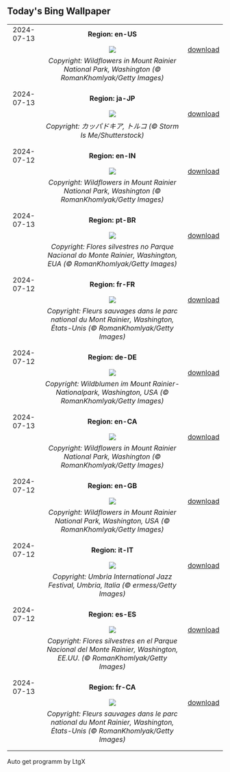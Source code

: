 ## Today's Bing Wallpaper
|      |      |      |
| :----: | :----: | :----: |
|2024-07-13|**Region: en-US**||
||![](https://www.bing.com/th?id=OHR.RainierWildflowers_EN-US8010104719_UHD.jpg&pid=hp&w=1152&h=648&rs=1&c=4)| [download](https://www.bing.com/th?id=OHR.RainierWildflowers_EN-US8010104719_UHD.jpg)|
||*Copyright: Wildflowers in Mount Rainier National Park, Washington (© RomanKhomlyak/Getty Images)*
||
|||
|2024-07-13|**Region: ja-JP**||
||![](https://www.bing.com/th?id=OHR.CappadociaRocks_JA-JP5563518724_UHD.jpg&pid=hp&w=1152&h=648&rs=1&c=4)| [download](https://www.bing.com/th?id=OHR.CappadociaRocks_JA-JP5563518724_UHD.jpg)|
||*Copyright: カッパドキア, トルコ (© Storm Is Me/Shutterstock)*
||
|||
|2024-07-12|**Region: en-IN**||
||![](https://www.bing.com/th?id=OHR.RainierWildflowers_EN-IN6153414101_UHD.jpg&pid=hp&w=1152&h=648&rs=1&c=4)| [download](https://www.bing.com/th?id=OHR.RainierWildflowers_EN-IN6153414101_UHD.jpg)|
||*Copyright: Wildflowers in Mount Rainier National Park, Washington (© RomanKhomlyak/Getty Images)*
||
|||
|2024-07-13|**Region: pt-BR**||
||![](https://www.bing.com/th?id=OHR.RainierWildflowers_PT-BR9770254578_UHD.jpg&pid=hp&w=1152&h=648&rs=1&c=4)| [download](https://www.bing.com/th?id=OHR.RainierWildflowers_PT-BR9770254578_UHD.jpg)|
||*Copyright: Flores silvestres no Parque Nacional do Monte Rainier, Washington, EUA (© RomanKhomlyak/Getty Images)*
||
|||
|2024-07-12|**Region: fr-FR**||
||![](https://www.bing.com/th?id=OHR.RainierWildflowers_FR-FR1422439917_UHD.jpg&pid=hp&w=1152&h=648&rs=1&c=4)| [download](https://www.bing.com/th?id=OHR.RainierWildflowers_FR-FR1422439917_UHD.jpg)|
||*Copyright: Fleurs sauvages dans le parc national du Mont Rainier, Washington, États-Unis (© RomanKhomlyak/Getty Images)*
||
|||
|2024-07-12|**Region: de-DE**||
||![](https://www.bing.com/th?id=OHR.RainierWildflowers_DE-DE3042432788_UHD.jpg&pid=hp&w=1152&h=648&rs=1&c=4)| [download](https://www.bing.com/th?id=OHR.RainierWildflowers_DE-DE3042432788_UHD.jpg)|
||*Copyright: Wildblumen im Mount Rainier-Nationalpark, Washington, USA (© RomanKhomlyak/Getty Images)*
||
|||
|2024-07-13|**Region: en-CA**||
||![](https://www.bing.com/th?id=OHR.RainierWildflowers_EN-CA0241221642_UHD.jpg&pid=hp&w=1152&h=648&rs=1&c=4)| [download](https://www.bing.com/th?id=OHR.RainierWildflowers_EN-CA0241221642_UHD.jpg)|
||*Copyright: Wildflowers in Mount Rainier National Park, Washington (© RomanKhomlyak/Getty Images)*
||
|||
|2024-07-12|**Region: en-GB**||
||![](https://www.bing.com/th?id=OHR.RainierWildflowers_EN-GB3567513605_UHD.jpg&pid=hp&w=1152&h=648&rs=1&c=4)| [download](https://www.bing.com/th?id=OHR.RainierWildflowers_EN-GB3567513605_UHD.jpg)|
||*Copyright: Wildflowers in Mount Rainier National Park, Washington, USA (© RomanKhomlyak/Getty Images)*
||
|||
|2024-07-12|**Region: it-IT**||
||![](https://www.bing.com/th?id=OHR.UmbriaInternationalJazz_IT-IT2914317092_UHD.jpg&pid=hp&w=1152&h=648&rs=1&c=4)| [download](https://www.bing.com/th?id=OHR.UmbriaInternationalJazz_IT-IT2914317092_UHD.jpg)|
||*Copyright: Umbria International Jazz Festival, Umbria, Italia (© ermess/Getty Images)*
||
|||
|2024-07-12|**Region: es-ES**||
||![](https://www.bing.com/th?id=OHR.RainierWildflowers_ES-ES3642335933_UHD.jpg&pid=hp&w=1152&h=648&rs=1&c=4)| [download](https://www.bing.com/th?id=OHR.RainierWildflowers_ES-ES3642335933_UHD.jpg)|
||*Copyright: Flores silvestres en el Parque Nacional del Monte Rainier, Washington, EE.UU. (© RomanKhomlyak/Getty Images)*
||
|||
|2024-07-13|**Region: fr-CA**||
||![](https://www.bing.com/th?id=OHR.RainierWildflowers_FR-CA8731017819_UHD.jpg&pid=hp&w=1152&h=648&rs=1&c=4)| [download](https://www.bing.com/th?id=OHR.RainierWildflowers_FR-CA8731017819_UHD.jpg)|
||*Copyright: Fleurs sauvages dans le parc national du Mont Rainier, Washington, États-Unis (© RomanKhomlyak/Getty Images)*
||
|||

Auto get programm by LtgX
